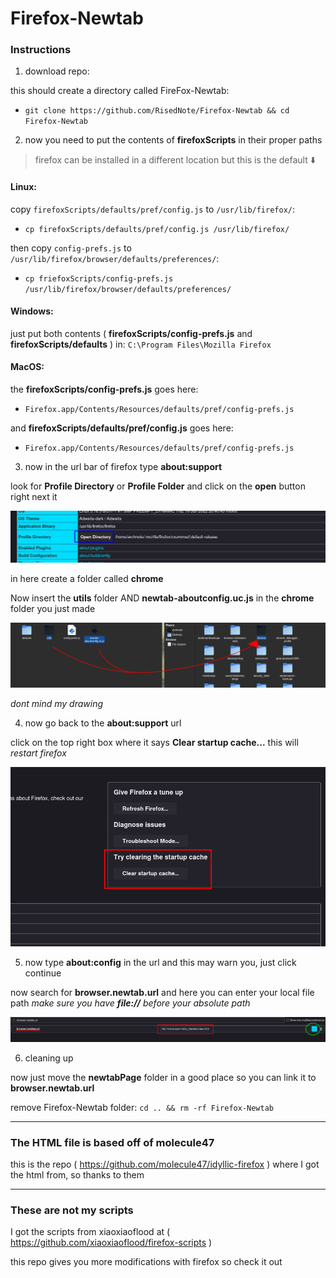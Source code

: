 # Firefox-Newtab
<!--
*this video at {this time} (link) is the insrtuctions*
This can restore the option **browser.newtab.url** in the **about:config**.
With this option abavialble you can add your own local html file as a new tab
-->

### Instructions
1. download repo:

  this should create a directory called FireFox-Newtab:

- `git clone https://github.com/RisedNote/Firefox-Newtab && cd Firefox-Newtab`

2. now you need to put the contents of **firefoxScripts** in their proper paths

> firefox can be installed in a different location but this is the default :arrow_down:

#### Linux:
copy `firefoxScripts/defaults/pref/config.js` to `/usr/lib/firefox/`:

- `cp firefoxScripts/defaults/pref/config.js /usr/lib/firefox/`

then copy `config-prefs.js` to `/usr/lib/firefox/browser/defaults/preferences/`:

- `cp friefoxScripts/config-prefs.js /usr/lib/firefox/browser/defaults/preferences/`

#### Windows:
just put both contents ( **firefoxScripts/config-prefs.js** and **firefoxScripts/defaults** ) in: `C:\Program Files\Mozilla Firefox`

#### MacOS:
the **firefoxScripts/config-prefs.js** goes here:

- `Firefox.app/Contents/Resources/defaults/pref/config-prefs.js`

and **firefoxScripts/defaults/pref/config.js** goes here:

- `Firefox.app/Contents/Resources/defaults/pref/config-prefs.js`

3. now in the url bar of firefox type **about:support**

  look for **Profile Directory** or **Profile Folder** and click on the **open** button right next it

  ![click open screenshot](.screenshots/open.png)

  in here create a folder called **chrome**

  Now insert the **utils** folder AND **newtab-aboutconfig.uc.js** in the **chrome** folder you just made

  ![move into chorme screenshot](.screenshots/intheChrome.png)

  *dont mind my drawing*
  
4. now go back to the **about:support** url
  
  click on the top right box where it says **Clear startup cache...** this will *restart firefox*

  ![restart firefox screenshot](.screenshots/restartFirefox.png)

5. now type **about:config** in the url and this may warn you, just click continue

  now search for **browser.newtab.url** and here you can enter your local file path *make sure you have **file://** before your absolute path*

  ![screenshot on newtab option](.screenshots/localfileCheck.png)
  
6. cleaning up

  now just move the **newtabPage** folder in a good place so you can link it to **browser.newtab.url**

  remove Firefox-Newtab folder: `cd .. && rm -rf Firefox-Newtab`

---

### The HTML file is based off of molecule47
this is the repo ( https://github.com/molecule47/idyllic-firefox ) where I got the html from, so thanks to them

---
 
### These are not my scripts
I got the scripts from xiaoxiaoflood at ( https://github.com/xiaoxiaoflood/firefox-scripts )

this repo gives you more modifications with firefox so check it out
